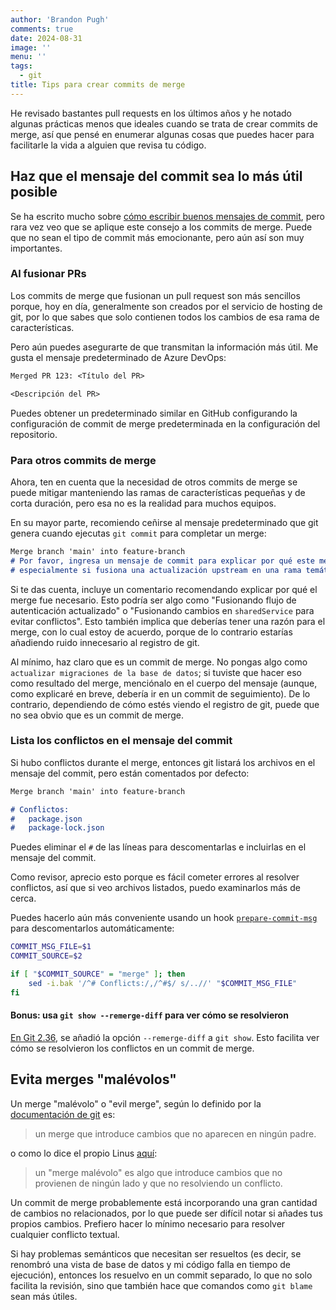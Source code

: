 ```yaml
---
author: 'Brandon Pugh'
comments: true
date: 2024-08-31
image: ''
menu: ''
tags:
  - git
title: Tips para crear commits de merge
---
```

<!-- cSpell:disable -->

He revisado bastantes pull requests en los últimos años y he notado algunas prácticas menos que ideales cuando se trata de crear commits de merge, así que pensé en enumerar algunas cosas que puedes hacer para facilitarle la vida a alguien que revisa tu código.

## Haz que el mensaje del commit sea lo más útil posible

Se ha escrito mucho sobre [cómo escribir buenos mensajes de commit](https://cbea.ms/git-commit/), pero rara vez veo que se aplique este consejo a los commits de merge. Puede que no sean el tipo de commit más emocionante, pero aún así son muy importantes.

### Al fusionar PRs

Los commits de merge que fusionan un pull request son más sencillos porque, hoy en día, generalmente son creados por el servicio de hosting de git, por lo que sabes que solo contienen todos los cambios de esa rama de características.

Pero aún puedes asegurarte de que transmitan la información más útil. Me gusta el mensaje predeterminado de Azure DevOps:

```txt
Merged PR 123: <Título del PR>

<Descripción del PR>
```

Puedes obtener un predeterminado similar en GitHub configurando la configuración de commit de merge predeterminada en la configuración del repositorio.

### Para otros commits de merge

Ahora, ten en cuenta que la necesidad de otros commits de merge se puede mitigar manteniendo las ramas de características pequeñas y de corta duración, pero esa no es la realidad para muchos equipos.

En su mayor parte, recomiendo ceñirse al mensaje predeterminado que git genera cuando ejecutas `git commit` para completar un merge:

```md
Merge branch 'main' into feature-branch
# Por favor, ingresa un mensaje de commit para explicar por qué este merge es necesario,
# especialmente si fusiona una actualización upstream en una rama temática.
```

Si te das cuenta, incluye un comentario recomendando explicar por qué el merge fue necesario. Esto podría ser algo como "Fusionando flujo de autenticación actualizado" o "Fusionando cambios en `sharedService` para evitar conflictos". Esto también implica que deberías tener una razón para el merge, con lo cual estoy de acuerdo, porque de lo contrario estarías añadiendo ruido innecesario al registro de git.

Al mínimo, haz claro que es un commit de merge. No pongas algo como `actualizar migraciones de la base de datos`; si tuviste que hacer eso como resultado del merge, menciónalo en el cuerpo del mensaje (aunque, como explicaré en breve, debería ir en un commit de seguimiento). De lo contrario, dependiendo de cómo estés viendo el registro de git, puede que no sea obvio que es un commit de merge.

### Lista los conflictos en el mensaje del commit

Si hubo conflictos durante el merge, entonces git listará los archivos en el mensaje del commit, pero están comentados por defecto:

```md
Merge branch 'main' into feature-branch

# Conflictos:
#	package.json
#	package-lock.json
```

Puedes eliminar el `#` de las líneas para descomentarlas e incluirlas en el mensaje del commit.

Como revisor, aprecio esto porque es fácil cometer errores al resolver conflictos, así que si veo archivos listados, puedo examinarlos más de cerca.

Puedes hacerlo aún más conveniente usando un hook [`prepare-commit-msg`](https://git-scm.com/docs/githooks#_prepare_commit_msg) para descomentarlos automáticamente:

```bash
COMMIT_MSG_FILE=$1
COMMIT_SOURCE=$2

if [ "$COMMIT_SOURCE" = "merge" ]; then
    sed -i.bak '/^# Conflicts:/,/^#$/ s/..//' "$COMMIT_MSG_FILE"
fi
```

#### Bonus: usa `git show --remerge-diff` para ver cómo se resolvieron

[En Git 2.36](https://github.blog/2022-04-18-highlights-from-git-2-36/#review-merge-conflict-resolution-with-remerge-diff), se añadió la opción `--remerge-diff` a `git show`. Esto facilita ver cómo se resolvieron los conflictos en un commit de merge.

## Evita merges "malévolos"

Un merge "malévolo" o "evil merge", según lo definido por la [documentación de git](https://git-scm.com/docs/gitglossary.html#Documentation/gitglossary.txt-aiddefevilmergeaevilmerge) es:

> un merge que introduce cambios que no aparecen en ningún padre.

o como lo dice el propio Linus [aquí](https://www.mail-archive.com/git@vger.kernel.org/msg73938.html):

> un "merge malévolo" es algo que introduce cambios que no provienen de ningún lado y que no resolviendo un conflicto.

Un commit de merge probablemente está incorporando una gran cantidad de cambios no relacionados, por lo que puede ser difícil notar si añades tus propios cambios.
Prefiero hacer lo mínimo necesario para resolver cualquier conflicto textual.

Si hay problemas semánticos que necesitan ser resueltos (es decir, se renombró una vista de base de datos y mi código falla en tiempo de ejecución), entonces los resuelvo en un commit separado, lo que no solo facilita la revisión, sino que también hace que comandos como `git blame` sean más útiles.
